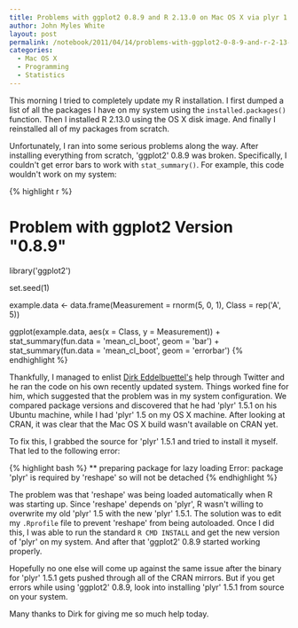 ```yaml
---
title: Problems with ggplot2 0.8.9 and R 2.13.0 on Mac OS X via plyr 1.5
author: John Myles White
layout: post
permalink: /notebook/2011/04/14/problems-with-ggplot2-0-8-9-and-r-2-13-0-on-mac-os-x-via-plyr-1-5/
categories:
  - Mac OS X
  - Programming
  - Statistics
---
```


This morning I tried to completely update my R installation. I first dumped a list of all the packages I have on my system using the `installed.packages()` function. Then I installed R 2.13.0 using the OS X disk image. And finally I reinstalled all of my packages from scratch.

Unfortunately, I ran into some serious problems along the way. After installing everything from scratch, 'ggplot2' 0.8.9 was broken. Specifically, I couldn't get error bars to work with `stat_summary()`. For example, this code wouldn't work on my system:

{% highlight r %}
# Problem with ggplot2 Version "0.8.9"

library('ggplot2')

set.seed(1)

example.data <- data.frame(Measurement = rnorm(5, 0, 1), Class = rep('A', 5))

ggplot(example.data, aes(x = Class, y = Measurement)) +
  stat_summary(fun.data = 'mean_cl_boot', geom = 'bar') +
  stat_summary(fun.data = 'mean_cl_boot', geom = 'errorbar')
{% endhighlight %}

Thankfully, I managed to enlist [Dirk Eddelbuettel's](http://dirk.eddelbuettel.com/blog/) help through Twitter and he ran the code on his own recently updated system. Things worked fine for him, which suggested that the problem was in my system configuration. We compared package versions and discovered that he had 'plyr' 1.5.1 on his Ubuntu machine, while I had 'plyr' 1.5 on my OS X machine. After looking at CRAN, it was clear that the Mac OS X build wasn't available on CRAN yet.

To fix this, I grabbed the source for 'plyr' 1.5.1 and tried to install it myself. That led to the following error:

{% highlight bash %}
** preparing package for lazy loading
Error: package 'plyr' is required by 'reshape' so will not be detached
{% endhighlight %}

The problem was that 'reshape' was being loaded automatically when R was starting up. Since 'reshape' depends on 'plyr', R wasn't willing to overwrite my old 'plyr' 1.5 with the new 'plyr' 1.5.1. The solution was to edit my `.Rprofile` file to prevent 'reshape' from being autoloaded. Once I did this, I was able to run the standard `R CMD INSTALL` and get the new version of 'plyr' on my system. And after that 'ggplot2' 0.8.9 started working properly.

Hopefully no one else will come up against the same issue after the binary for 'plyr' 1.5.1 gets pushed through all of the CRAN mirrors. But if you get errors while using 'ggplot2' 0.8.9, look into installing 'plyr' 1.5.1 from source on your system.

Many thanks to Dirk for giving me so much help today.
